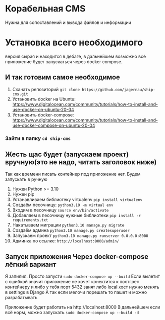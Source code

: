 # Корабельная CMS
Нужна для сопоставлений и вывода файлов и информации

# Установка всего необходимого
версия сырая и находится в дебаге, в дальнейшем возможно всё приложение будет запускаться через docker compose.


## И так готовим самое необходимое
1. Скачать репозиторий `git clone https://github.com/jagernau/ship-cms.git`
2. Установить docker на Ubuntu: https://www.digitalocean.com/community/tutorials/how-to-install-and-use-docker-on-ubuntu-20-04
3. Установить docker-compose: https://www.digitalocean.com/community/tutorials/how-to-install-and-use-docker-compose-on-ubuntu-20-04

### Зайти в папку `cd ship-cms`

## Жесть щас  будет (запускаем проект) вручную(это не надо, читать заголовок ниже)
Так как времени писать контейнер под приложение нет. Будем запускать в ручную
1. Нужен Python >= 3.10
2. Нужен pip
3. Устанавливаем библиотеку virtualenv `pip install virtualenv`
4. Создаём песочницу: `python3.10 -m virtual env `
5. Входим в песочницу `source env/bin/activate`
6. Добавляем в песочницу нужные библиотеки `pip install -r requirements.txt`
7. Накатываем миграции `python3.10 manage.py migrate`
8. Создаём админа `python3.10 manage.py createsuperuser`
9. Запускаем проект `python3.10 manage.py runserver 0.0.0.0:8000`
10. Админка по ссылке: `http://localhost:8000/admin/`

## Запуск приложения Через docker-compose лёгкий вариант
Я запилил.
Просто запусти `sudo docker-compose up --build`
Если вылетит с ошибкой значит приложение не хочет конектится к постгрес контейнеру и либо у тебя порт 5432 занят либо local хост нужно менять в settings в Django
А так если мелочи порешать то пашет и можно разрабатывать.

Приложение будет работать на http://localhost:8000
В дальнейшем если всё норм, можно запускать `sudo docker-compose up --build -d`

